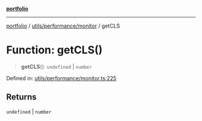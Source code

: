 [**portfolio**](../../../../README.md)

***

[portfolio](../../../../modules.md) / [utils/performance/monitor](../README.md) / getCLS

# Function: getCLS()

> **getCLS**(): `undefined` \| `number`

Defined in: [utils/performance/monitor.ts:225](https://github.com/tnorlund/Portfolio/blob/ed809a84b311878a5d5ab0478e10ed8cf2141530/portfolio/utils/performance/monitor.ts#L225)

## Returns

`undefined` \| `number`
